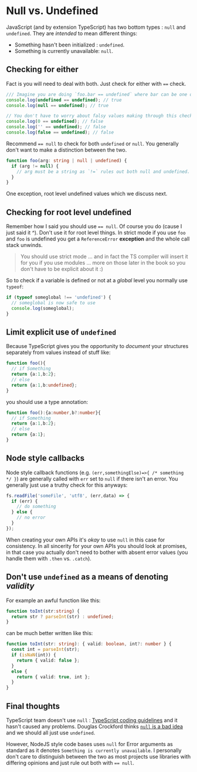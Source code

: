 # Null vs. Undefined

JavaScript \(and by extension TypeScript\) has two bottom types : `null` and `undefined`. They are _intended_ to mean different things:

* Something hasn't been initialized : `undefined`.
* Something is currently unavailable: `null`.

## Checking for either

Fact is you will need to deal with both. Just check for either with `==` check.

```typescript
/// Imagine you are doing `foo.bar == undefined` where bar can be one of:
console.log(undefined == undefined); // true
console.log(null == undefined); // true

// You don't have to worry about falsy values making through this check
console.log(0 == undefined); // false
console.log('' == undefined); // false
console.log(false == undefined); // false
```

Recommend `== null` to check for both `undefined` or `null`. You generally don't want to make a distinction between the two.

```typescript
function foo(arg: string | null | undefined) {
  if (arg != null) {
    // arg must be a string as `!=` rules out both null and undefined. 
  }
}
```

One exception, root level undefined values which we discuss next.

## Checking for root level undefined

Remember how I said you should use `== null`. Of course you do \(cause I just said it ^\). Don't use it for root level things. In strict mode if you use `foo` and `foo` is undefined you get a `ReferenceError` **exception** and the whole call stack unwinds.

> You should use strict mode ... and in fact the TS compiler will insert it for you if you use modules ... more on those later in the book so you don't have to be explicit about it :\)

So to check if a variable is defined or not at a _global_ level you normally use `typeof`:

```typescript
if (typeof someglobal !== 'undefined') {
  // someglobal is now safe to use
  console.log(someglobal);
}
```

## Limit explicit use of `undefined`

Because TypeScript gives you the opportunity to _document_ your structures separately from values instead of stuff like:

```typescript
function foo(){
  // if Something
  return {a:1,b:2};
  // else
  return {a:1,b:undefined};
}
```

you should use a type annotation:

```typescript
function foo():{a:number,b?:number}{
  // if Something
  return {a:1,b:2};
  // else
  return {a:1};
}
```

## Node style callbacks

Node style callback functions \(e.g. `(err,somethingElse)=>{ /* something */ }`\) are generally called with `err` set to `null` if there isn't an error. You generally just use a truthy check for this anyways:

```typescript
fs.readFile('someFile', 'utf8', (err,data) => {
  if (err) {
    // do something
  } else {
    // no error
  }
});
```

When creating your own APIs it's _okay_ to use `null` in this case for consistency. In all sincerity for your own APIs you should look at promises, in that case you actually don't need to bother with absent error values \(you handle them with `.then` vs. `.catch`\).

## Don't use `undefined` as a means of denoting _validity_

For example an awful function like this:

```typescript
function toInt(str:string) {
  return str ? parseInt(str) : undefined;
}
```

can be much better written like this:

```typescript
function toInt(str: string): { valid: boolean, int?: number } {
  const int = parseInt(str);
  if (isNaN(int)) {
    return { valid: false };
  }
  else {
    return { valid: true, int };
  }
}
```

## Final thoughts

TypeScript team doesn't use `null` : [TypeScript coding guidelines](https://github.com/Microsoft/TypeScript/wiki/Coding-guidelines#null-and-undefined) and it hasn't caused any problems. Douglas Crockford thinks [`null` is a bad idea](https://www.youtube.com/watch?v=PSGEjv3Tqo0&feature=youtu.be&t=9m21s) and we should all just use `undefined`.

However, NodeJS style code bases uses `null` for Error arguments as standard as it denotes `Something is currently unavailable`. I personally don't care to distinguish between the two as most projects use libraries with differing opinions and just rule out both with `== null`.

